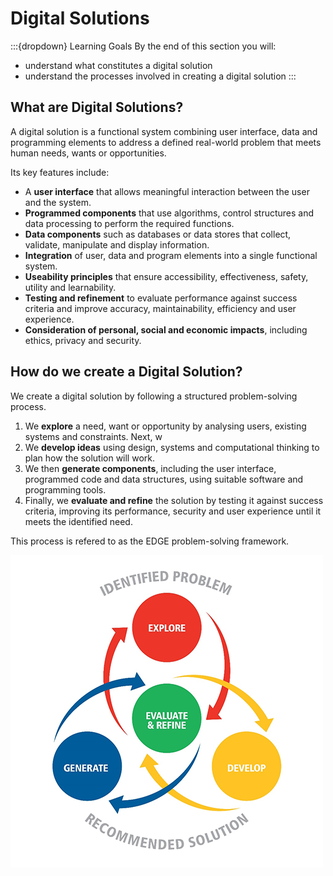# Digital Solutions

:::{dropdown} Learning Goals
By the end of this section you will:
- understand what constitutes a digital solution
- understand the processes involved in creating a digital solution
:::

## What are Digital Solutions?

A digital solution is a functional system combining user interface, data and programming elements to address a defined real-world problem that meets human needs, wants or opportunities.

Its key features include:

- A **user interface** that allows meaningful interaction between the user and the system.
- **Programmed components** that use algorithms, control structures and data processing to perform the required functions.
- **Data components** such as databases or data stores that collect, validate, manipulate and display information.
- **Integration** of user, data and program elements into a single functional system.
- **Useability principles** that ensure accessibility, effectiveness, safety, utility and learnability.
- **Testing and refinement** to evaluate performance against success criteria and improve accuracy, maintainability, efficiency and user experience.
- **Consideration of personal, social and economic impacts**, including ethics, privacy and security.

## How do we create a Digital Solution?

We create a digital solution by following a structured problem-solving process. 

1. We **explore** a need, want or opportunity by analysing users, existing systems and constraints. Next, w
2. We **develop ideas** using design, systems and computational thinking to plan how the solution will work. 
3. We then **generate components**, including the user interface, programmed code and data structures, using suitable software and programming tools. 
4. Finally, we **evaluate and refine** the solution by testing it against success criteria, improving its performance, security and user experience until it meets the identified need.

This process is refered to as the EDGE problem-solving framework.

![The EDGE Problem-Solving Framework](./assets/01/EDGE.png)


